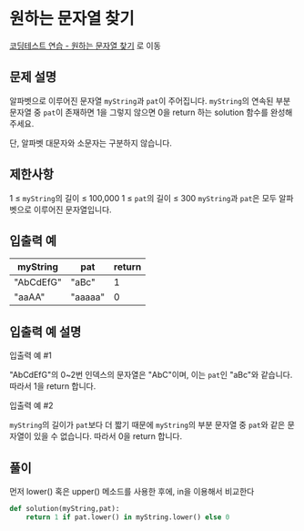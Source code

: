 # 원하는 문자열 찾기

[코딩테스트 연습 - 원하는 문자열 찾기][1] 로 이동

## 문제 설명

알파벳으로 이루어진 문자열 `myString`과 `pat`이 주어집니다. `myString`의 연속된 부분 문자열 중 `pat`이 존재하면 1을 그렇지 않으면 0을 return 하는 solution 함수를 완성해 주세요.

단, 알파벳 대문자와 소문자는 구분하지 않습니다.

## 제한사항

1 ≤ `myString`의 길이 ≤ 100,000
1 ≤ `pat`의 길이 ≤ 300
`myString`과 `pat`은 모두 알파벳으로 이루어진 문자열입니다.

## 입출력 예

| myString  | pat     | return |
| --------- | ------- | ------ |
| "AbCdEfG" | "aBc"   | 1      |
| "aaAA"    | "aaaaa" | 0      |

## 입출력 예 설명

입출력 예 #1

"AbCdEfG"의 0~2번 인덱스의 문자열은 "AbC"이며, 이는 `pat`인 "aBc"와 같습니다. 따라서 1을 return 합니다.

입출력 예 #2

`myString`의 길이가 `pat`보다 더 짧기 때문에 `myString`의 부분 문자열 중 `pat`와 같은 문자열이 있을 수 없습니다. 따라서 0을 return 합니다.

## 풀이

먼저 lower() 혹은 upper() 메소드를 사용한 후에,
in을 이용해서 비교한다

```python
def solution(myString,pat):
    return 1 if pat.lower() in myString.lower() else 0
```

[1]: https://school.programmers.co.kr/learn/courses/30/lessons/181878

